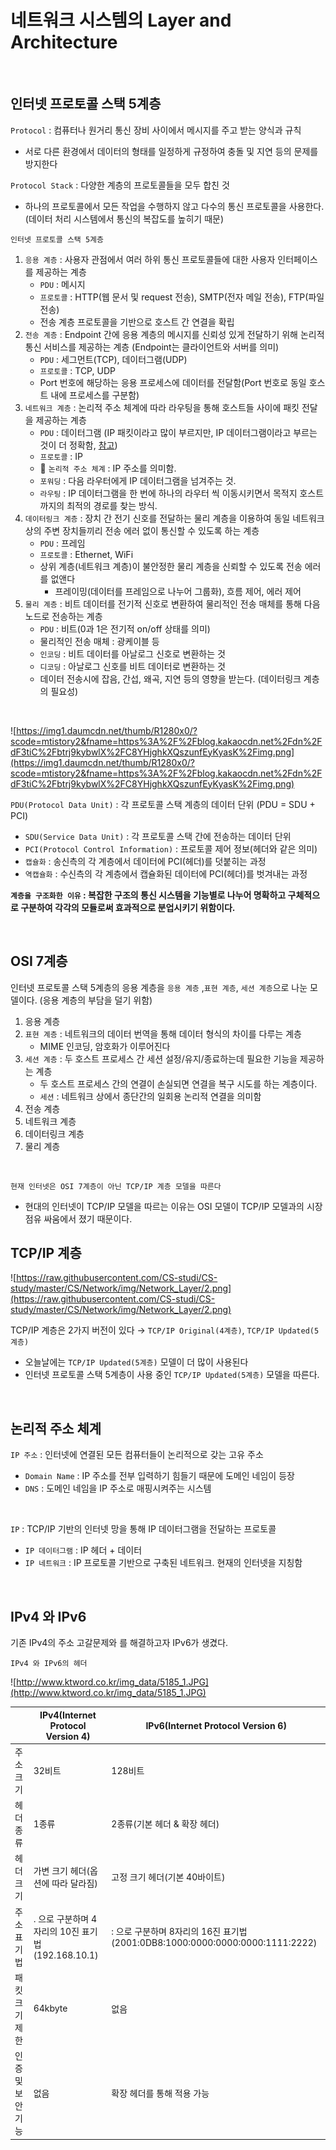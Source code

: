# 네트워크 시스템의 Layer and Architecture

<br/>

## 인터넷 프로토콜 스택 5계층

`Protocol` : 컴퓨터나 원거리 통신 장비 사이에서 메시지를 주고 받는 양식과 규칙

- 서로 다른 환경에서 데이터의 형태를 일정하게 규정하여 충돌 및 지연 등의 문제를 방지한다

`Protocol Stack` : 다양한 계층의 프로토콜들을 모두 합친 것

- 하나의 프로토콜에서 모든 작업을 수행하지 않고 다수의 통신 프로토콜을 사용한다. (데이터 처리 시스템에서 통신의 복잡도를 높히기 때문)

`인터넷 프로토콜 스택 5계층`

1. `응용 계층` : 사용자 관점에서 여러 하위 통신 프로토콜들에 대한 사용자 인터페이스를 제공하는 계층
    - `PDU` : 메시지
    - `프로토콜` : HTTP(웹 문서 및 request 전송), SMTP(전자 메일 전송), FTP(파일 전송)
    - 전송 계층 프로토콜을 기반으로 호스트 간 연결을 확립
2. `전송 계층` : Endpoint 간에 응용 계층의 메시지를 신뢰성 있게 전달하기 위해 논리적 통신 서비스를 제공하는 계층 (Endpoint는 클라이언트와 서버를 의미)
    - `PDU` : 세그먼트(TCP), 데이터그램(UDP)
    - `프로토콜` : TCP, UDP
    - Port 번호에 해당하는 응용 프로세스에 데이터를 전달함(Port 번호로 동일 호스트 내에 프로세스를 구분함)
3. `네트워크 계층` : 논리적 주소 체계에 따라 라우팅을 통해 호스트들 사이에 패킷 전달을 제공하는 계층
    - `PDU` : 데이터그램 (IP 패킷이라고 많이 부르지만, IP 데이터그램이라고 부르는 것이 더 정확함, [참고](https://itwiki.kr/w/IP_%EB%8D%B0%EC%9D%B4%ED%84%B0%EA%B7%B8%EB%9E%A8))
    - `프로토콜` : IP
    - 📌 `논리적 주소 체계` : IP 주소를 의미함.
    - `포워딩` : 다음 라우터에게 IP 데이터그램을 넘겨주는 것.
    - `라우팅` : IP 데이터그램을 한 번에 하나의 라우터 씩 이동시키면서 목적지 호스트까지의 최적의 경로를 찾는 방식.
4. `데이터링크 계층` : 장치 간 전기 신호를 전달하는 물리 계층을 이용하여 동일 네트워크 상의 주변 장치들끼리 전송 에러 없이 통신할 수 있도록 하는 계층
    - `PDU` : 프레임
    - `프로토콜` : Ethernet, WiFi
    - 상위 계층(네트워크 계층)이 불안정한 물리 계층을 신뢰할 수 있도록 전송 에러를 없앤다
        - 프레이밍(데이터를 프레임으로 나누어 그룹화), 흐름 제어, 에러 제어
5. `물리 계층` : 비트 데이터를 전기적 신호로 변환하여 물리적인 전송 매체를 통해 다음 노드로 전송하는 계층
    - `PDU` : 비트(0과 1은 전기적 on/off 상태를 의미)
    - 물리적인 전송 매체 : 광케이블 등
    - `인코딩` : 비트 데이터를 아날로그 신호로 변환하는 것
    - `디코딩` : 아날로그 신호를 비트 데이터로 변환하는 것
    - 데이터 전송시에 잡음, 간섭, 왜곡, 지연 등의 영향을 받는다. (데이터링크 계층의 필요성)

<br/>

![https://img1.daumcdn.net/thumb/R1280x0/?scode=mtistory2&fname=https%3A%2F%2Fblog.kakaocdn.net%2Fdn%2FdF3tiC%2Fbtrj9kybwlX%2FC8YHjghkXQszunfEyKyasK%2Fimg.png](https://img1.daumcdn.net/thumb/R1280x0/?scode=mtistory2&fname=https%3A%2F%2Fblog.kakaocdn.net%2Fdn%2FdF3tiC%2Fbtrj9kybwlX%2FC8YHjghkXQszunfEyKyasK%2Fimg.png)

`PDU(Protocol Data Unit)` : 각 프로토콜 스택 계층의 데이터 단위 (PDU = SDU + PCI)

- `SDU(Service Data Unit)` : 각 프로토콜 스택 간에 전송하는 데이터 단위
- `PCI(Protocol Control Information)` : 프로토콜 제어 정보(헤더와 같은 의미)
- `캡슐화` : 송신측의 각 계층에서 데이터에 PCI(헤더)를 덧붙히는 과정
- `역캡슐화` : 수신측의 각 계층에서 캡슐화된 데이터에 PCI(헤더)를 벗겨내는 과정

**`계층을 구조화한 이유` : 복잡한 구조의 통신 시스템을 기능별로 나누어 명확하고 구체적으로 구분하여 각각의 모듈로써 효과적으로 분업시키기 위함이다.** 

<br/>

## OSI 7계층

인터넷 프로토콜 스택 5계층의 응용 계층을 `응용 계층` ,`표현 계층`, `세션 계층`으로 나눈 모델이다. (응용 계층의 부담을 덜기 위함)

1. 응용 계층
2. `표현 계층` : 네트워크의 데이터 번역을 통해 데이터 형식의 차이를 다루는 계층
    - MIME 인코딩, 암호화가 이루어진다
3. `세션 계층` : 두 호스트 프로세스 간 세션 설정/유지/종료하는데 필요한 기능을 제공하는 계층
    - 두 호스트 프로세스 간의 연결이 손실되면 연결을 복구 시도를 하는 계층이다.
    - `세션` : 네트워크 상에서 종단간의 일회용 논리적 연결을 의미함
4. 전송 계층
5. 네트워크 계층
6. 데이터링크 계층
7. 물리 계층

<br/>

`현재 인터넷은 OSI 7계층이 아닌 TCP/IP 계층 모델을 따른다`

- 현대의 인터넷이 TCP/IP 모델을 따르는 이유는 OSI 모델이 TCP/IP 모델과의 시장 점유 싸움에서 졌기 때문이다.

## TCP/IP 계층

![https://raw.githubusercontent.com/CS-studi/CS-study/master/CS/Network/img/Network_Layer/2.png](https://raw.githubusercontent.com/CS-studi/CS-study/master/CS/Network/img/Network_Layer/2.png)

TCP/IP 계층은 2가지 버전이 있다 → `TCP/IP Original(4계층)`, `TCP/IP Updated(5계층)`

- 오늘날에는 `TCP/IP Updated(5계층)` 모델이 더 많이 사용된다
- 인터넷 프로토콜 스택 5계층이 사용 중인 `TCP/IP Updated(5계층)` 모델을 따른다.

<br/>

## 논리적 주소 체계

`IP 주소` : 인터넷에 연결된 모든 컴퓨터들이 논리적으로 갖는 고유 주소

- `Domain Name` :  IP 주소를 전부 입력하기 힘들기 때문에 도메인 네임이 등장
- `DNS` : 도메인 네임을 IP 주소로 매핑시켜주는 시스템

<br/>

`IP` : TCP/IP 기반의 인터넷 망을 통해 IP 데이터그램을 전달하는 프로토콜

- `IP 데이터그램` : IP 헤더 + 데이터
- `IP 네트워크` : IP 프로토콜 기반으로 구축된 네트워크. 현재의 인터넷을 지칭함

<br/>

## IPv4 와 IPv6

기존 IPv4의 주소 고갈문제와 를 해결하고자 IPv6가 생겼다.

`IPv4 와 IPv6의 헤더`

![http://www.ktword.co.kr/img_data/5185_1.JPG](http://www.ktword.co.kr/img_data/5185_1.JPG)

|  | IPv4(Internet Protocol Version 4) | IPv6(Internet Protocol Version 6) |
| --- | --- | --- |
| 주소 크기 | 32비트 | 128비트 |
| 헤더 종류 | 1종류 | 2종류(기본 헤더 & 확장 헤더) |
| 헤더 크기 | 가변 크기 헤더(옵션에 따라 달라짐) | 고정 크기 헤더(기본 40바이트) |
| 주소 표기법 | . 으로 구분하며 4자리의 10진 표기법(192.168.10.1) | : 으로 구분하며 8자리의 16진 표기법(2001:0DB8:1000:0000:0000:0000:1111:2222) |
| 패킷 크기 제한 | 64kbyte | 없음 |
| 인증 및 보안 기능 | 없음 | 확장 헤더를 통해 적용 가능 |